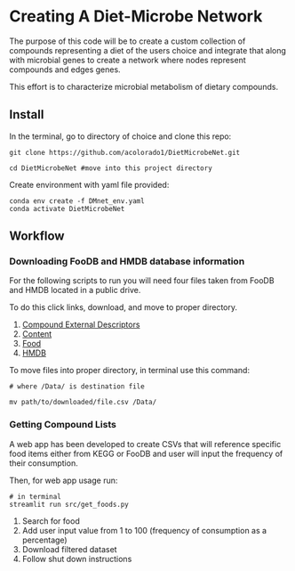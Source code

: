 # Creating A Diet-Microbe Network

The purpose of this code will be to create a custom collection of compounds representing a diet of the users choice and integrate that along with microbial genes to create a network where nodes represent compounds and edges genes.

This effort is to characterize microbial metabolism of dietary compounds.

## Install 

In the terminal, go to directory of choice and clone this repo:

```
git clone https://github.com/acolorado1/DietMicrobeNet.git

cd DietMicrobeNet #move into this project directory 
```

Create environment with yaml file provided:

```
conda env create -f DMnet_env.yaml
conda activate DietMicrobeNet
```

## Workflow 

### Downloading FooDB and HMDB database information

For the following scripts to run you will need four files taken from FooDB and HMDB located in a public drive. 

To do this click links, download, and move to proper directory.

1. [Compound External Descriptors](https://olucdenver-my.sharepoint.com/:x:/r/personal/angelasofia_burkhartcolorado_cuanschutz_edu/Documents/Thesis/FilesToBigForGit/CompoundExternalDescriptor.csv?d=wfaeef125a5724e01b78895bfac7e12b9&csf=1&web=1&e=VDNmlf)
2. [Content](https://olucdenver-my.sharepoint.com/:x:/r/personal/angelasofia_burkhartcolorado_cuanschutz_edu/Documents/Thesis/FilesToBigForGit/Content.csv?d=w0561548263a643d5958648017a73a6f1&csf=1&web=1&e=U0BL6m)
3. [Food](https://olucdenver-my.sharepoint.com/:x:/r/personal/angelasofia_burkhartcolorado_cuanschutz_edu/Documents/Thesis/FilesToBigForGit/Food.csv?d=w5602917cd62c4d1b95cc33e53ebb0714&csf=1&web=1&e=P9dnuZ)
4. [HMDB](https://olucdenver-my.sharepoint.com/:x:/r/personal/angelasofia_burkhartcolorado_cuanschutz_edu/Documents/Thesis/FilesToBigForGit/hmdb.csv?d=w3d7c36b64dc94bc3a26285a90858e630&csf=1&web=1&e=VvwowZ)

To move files into proper directory, in terminal use this command: 

```
# where /Data/ is destination file 

mv path/to/downloaded/file.csv /Data/ 
```

### Getting Compound Lists 

A web app has been developed to create CSVs that will reference specific food items either from KEGG or FooDB and user will input the frequency of their consumption. 

Then, for web app usage run: 

```
# in terminal
streamlit run src/get_foods.py
```
1. Search for food 
2. Add user input value from 1 to 100 (frequency of consumption as a percentage)
3. Download filtered dataset
4. Follow shut down instructions 
